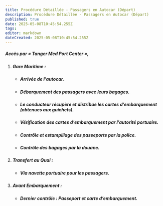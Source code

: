 ```yaml
---
title: Procédure Détaillée - Passagers en Autocar (Départ)
description: Procédure Détaillée - Passagers en Autocar (Départ)
published: true
date: 2025-05-08T10:45:54.255Z
tags: 
editor: markdown
dateCreated: 2025-05-08T10:45:54.255Z
---
```


##### Accès par « Tanger Med Port Center »,

  1. ##### **Gare Maritime :**

     * ##### Arrivée de l'autocar.

     * ##### Débarquement des passagers avec leurs bagages.

     * ##### Le conducteur récupère et distribue les cartes d'embarquement \(obtenues aux guichets\).

     * ##### Vérification des cartes d'embarquement par l'autorité portuaire.

     * ##### Contrôle et estampillage des passeports par la police.

     * ##### Contrôle des bagages par la douane.

  2. ##### **Transfert au Quai :**

     * ##### Via navette portuaire pour les passagers.

  3. ##### **Avant Embarquement :**

     * ##### Dernier contrôle : Passeport et carte d’embarquement.




#####